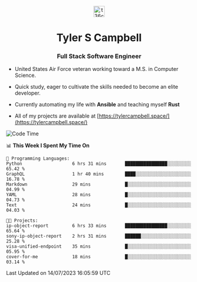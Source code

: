 <p align="center">
<a href="https://www.linkedin.com/in/t36campbell" target="blank"><img align="center" src="https://ik.imagekit.io/t36campbell/Portfolio/linkedin.png.original_m8bbGgPh6.png" alt="t36campbell" height="30" width="30" /></a>
</p>
<h1 align="center">Tyler S Campbell</h1>
<h3 align="center">Full Stack Software Engineer</h3>

* United States Air Force veteran working toward a M.S. in Computer Science.

* Quick study, eager to cultivate the skills needed to become an elite developer.

* Currently automating my life with **Ansible** and teaching myself **Rust**

* All of my projects are available at [https://tylercampbell.space/](https://tylercampbell.space/)

<!--START_SECTION:waka-->
![Code Time](http://img.shields.io/badge/Code%20Time-2%2C617%20hrs%2047%20mins-blue)

📊 **This Week I Spent My Time On** 

```text
💬 Programming Languages: 
Python                   6 hrs 31 mins       ████████████████░░░░░░░░░   65.42 % 
GraphQL                  1 hr 40 mins        ████░░░░░░░░░░░░░░░░░░░░░   16.78 % 
Markdown                 29 mins             █░░░░░░░░░░░░░░░░░░░░░░░░   04.99 % 
YAML                     28 mins             █░░░░░░░░░░░░░░░░░░░░░░░░   04.73 % 
Text                     24 mins             █░░░░░░░░░░░░░░░░░░░░░░░░   04.03 % 

🐱‍💻 Projects: 
ip-object-report         6 hrs 33 mins       ████████████████░░░░░░░░░   65.64 % 
sony-ip-object-report    2 hrs 31 mins       ██████░░░░░░░░░░░░░░░░░░░   25.28 % 
visa-unified-endpoint    35 mins             █░░░░░░░░░░░░░░░░░░░░░░░░   05.95 % 
cover-for-me             18 mins             █░░░░░░░░░░░░░░░░░░░░░░░░   03.14 % 
```


 Last Updated on 14/07/2023 16:05:59 UTC
<!--END_SECTION:waka-->
